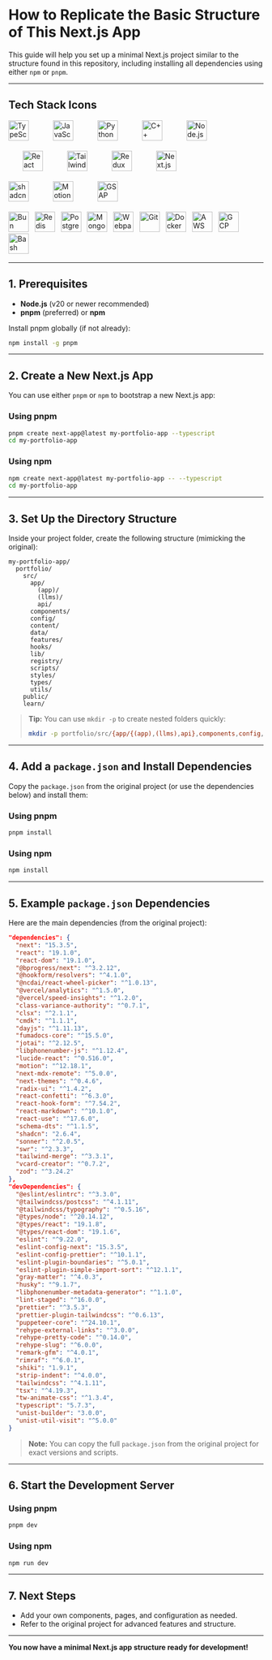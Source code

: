 # How to Replicate the Basic Structure of This Next.js App

This guide will help you set up a minimal Next.js project similar to the structure found in this repository, including installing all dependencies using either `npm` or `pnpm`.

---

## Tech Stack Icons

<div style="width:400px; display: flex; gap: 20px; align-items:center; flex-wrap:wrap; margin-bottom:20px">
    <img src="https://assets.chanhdai.com/images/tech-stack-icons/typescript.svg" alt="TypeScript" style="width: 40px">&nbsp;&nbsp;
    <img src="https://assets.chanhdai.com/images/tech-stack-icons/js.svg" alt="JavaScript" style="width: 40px;">&nbsp;&nbsp;
    <img src="https://assets.chanhdai.com/images/tech-stack-icons/python.svg" alt="Python" style="width: 40px;">&nbsp;&nbsp;
    <img src="https://raw.githubusercontent.com/marwin1991/profile-technology-icons/refs/heads/main/icons/c++.png" alt="C++" style="width: 40px; height:40px;">&nbsp;&nbsp;
    <img src="https://assets.chanhdai.com/images/tech-stack-icons/nodejs.svg" alt="Node.js" style="width: 40px;">&nbsp;&nbsp;
    <img src="https://assets.chanhdai.com/images/tech-stack-icons/react.svg" alt="React" style="width: 40px;">&nbsp;&nbsp;
    <img src="https://assets.chanhdai.com/images/tech-stack-icons/tailwindcss.svg" alt="Tailwind CSS" style="width: 40px;">&nbsp;&nbsp;
    <img src="https://assets.chanhdai.com/images/tech-stack-icons/redux.svg" alt="Redux" style="width: 40px;">&nbsp;&nbsp;
    <img src="https://assets.chanhdai.com/images/tech-stack-icons/nextjs2-light.svg" alt="Next.js" style="width: 40px;">&nbsp;&nbsp;
    <img src="https://raw.githubusercontent.com/marwin1991/profile-technology-icons/refs/heads/main/icons/shadcn_ui.png" alt="shadcn/ui" style="width: 40px;">&nbsp;&nbsp;
    <img src="https://assets.chanhdai.com/images/tech-stack-icons/motion.svg" alt="Motion" style="width: 40px;">&nbsp;&nbsp;
    <img src="https://cdn.worldvectorlogo.com/logos/gsap-greensock.svg" alt="GSAP" style="width: 40px;">&nbsp;&nbsp;
</div>
<div>  
    <img src="https://assets.chanhdai.com/images/tech-stack-icons/bun.svg" alt="Bun" style="width: 40px;">&nbsp;&nbsp;
    <img src="https://www.svgrepo.com/show/303460/redis-logo.svg" alt="Redis" style="width: 40px;">&nbsp;&nbsp;
    <img src="https://upload.wikimedia.org/wikipedia/commons/thumb/2/29/Postgresql_elephant.svg/1200px-Postgresql_elephant.svg.png" alt="PostgreSQL" style="width: 40px;">&nbsp;&nbsp;
    <img src="https://assets.chanhdai.com/images/tech-stack-icons/mongodb.svg" alt="MongoDB" style="width: 40px;">&nbsp;&nbsp;
    <img src="https://raw.githubusercontent.com/marwin1991/profile-technology-icons/refs/heads/main/icons/webpack.png" alt="Webpack" style="width: 40px;">&nbsp;&nbsp;
    <img src="https://assets.chanhdai.com/images/tech-stack-icons/git.svg" alt="Git" style="width: 40px;">&nbsp;&nbsp;
    <img src="https://assets.chanhdai.com/images/tech-stack-icons/docker.svg" alt="Docker" style="width: 40px;">&nbsp;&nbsp;
    <img src="https://svgmix.com/uploads/skillicons/29026e-aws-dark.svg" alt="AWS" style="width: 40px;">&nbsp;&nbsp;
    <img src="https://svgmix.com/uploads/skillicons/b72830-gcp-dark.svg" alt="GCP" style="width: 40px;">&nbsp;&nbsp;
    <img src="https://raw.githubusercontent.com/marwin1991/profile-technology-icons/refs/heads/main/icons/bash.png" alt="Bash" style="width: 40px;">&nbsp;&nbsp;
</div>

---

## 1. Prerequisites

- **Node.js** (v20 or newer recommended)
- **pnpm** (preferred) or **npm**

Install pnpm globally (if not already):

```sh
npm install -g pnpm
```

---

## 2. Create a New Next.js App

You can use either `pnpm` or `npm` to bootstrap a new Next.js app:

### Using pnpm
```sh
pnpm create next-app@latest my-portfolio-app --typescript
cd my-portfolio-app
```

### Using npm
```sh
npm create next-app@latest my-portfolio-app -- --typescript
cd my-portfolio-app
```

---

## 3. Set Up the Directory Structure

Inside your project folder, create the following structure (mimicking the original):

```
my-portfolio-app/
  portfolio/
    src/
      app/
        (app)/
        (llms)/
        api/
      components/
      config/
      content/
      data/
      features/
      hooks/
      lib/
      registry/
      scripts/
      styles/
      types/
      utils/
    public/
    learn/
```

> **Tip:** You can use `mkdir -p` to create nested folders quickly:
>
> ```sh
> mkdir -p portfolio/src/{app/{(app),(llms),api},components,config,content,data,features,hooks,lib,registry,scripts,styles,types,utils} portfolio/public portfolio/learn
> ```

---

## 4. Add a `package.json` and Install Dependencies

Copy the `package.json` from the original project (or use the dependencies below) and install them:

### Using pnpm
```sh
pnpm install
```

### Using npm
```sh
npm install
```

---

## 5. Example `package.json` Dependencies

Here are the main dependencies (from the original project):

```json
"dependencies": {
  "next": "15.3.5",
  "react": "19.1.0",
  "react-dom": "19.1.0",
  "@bprogress/next": "^3.2.12",
  "@hookform/resolvers": "^4.1.0",
  "@ncdai/react-wheel-picker": "^1.0.13",
  "@vercel/analytics": "^1.5.0",
  "@vercel/speed-insights": "^1.2.0",
  "class-variance-authority": "^0.7.1",
  "clsx": "^2.1.1",
  "cmdk": "^1.1.1",
  "dayjs": "^1.11.13",
  "fumadocs-core": "^15.5.0",
  "jotai": "^2.12.5",
  "libphonenumber-js": "^1.12.4",
  "lucide-react": "^0.516.0",
  "motion": "^12.18.1",
  "next-mdx-remote": "^5.0.0",
  "next-themes": "^0.4.6",
  "radix-ui": "^1.4.2",
  "react-confetti": "^6.3.0",
  "react-hook-form": "^7.54.2",
  "react-markdown": "^10.1.0",
  "react-use": "^17.6.0",
  "schema-dts": "^1.1.5",
  "shadcn": "2.6.4",
  "sonner": "^2.0.5",
  "swr": "^2.3.3",
  "tailwind-merge": "^3.3.1",
  "vcard-creator": "^0.7.2",
  "zod": "^3.24.2"
},
"devDependencies": {
  "@eslint/eslintrc": "^3.3.0",
  "@tailwindcss/postcss": "^4.1.11",
  "@tailwindcss/typography": "^0.5.16",
  "@types/node": "^20.14.12",
  "@types/react": "19.1.8",
  "@types/react-dom": "19.1.6",
  "eslint": "^9.22.0",
  "eslint-config-next": "15.3.5",
  "eslint-config-prettier": "^10.1.1",
  "eslint-plugin-boundaries": "^5.0.1",
  "eslint-plugin-simple-import-sort": "^12.1.1",
  "gray-matter": "^4.0.3",
  "husky": "^9.1.7",
  "libphonenumber-metadata-generator": "^1.1.0",
  "lint-staged": "^16.0.0",
  "prettier": "^3.5.3",
  "prettier-plugin-tailwindcss": "^0.6.13",
  "puppeteer-core": "^24.10.1",
  "rehype-external-links": "^3.0.0",
  "rehype-pretty-code": "^0.14.0",
  "rehype-slug": "^6.0.0",
  "remark-gfm": "^4.0.1",
  "rimraf": "^6.0.1",
  "shiki": "1.9.1",
  "strip-indent": "^4.0.0",
  "tailwindcss": "^4.1.11",
  "tsx": "^4.19.3",
  "tw-animate-css": "^1.3.4",
  "typescript": "5.7.3",
  "unist-builder": "3.0.0",
  "unist-util-visit": "^5.0.0"
}
```

> **Note:** You can copy the full `package.json` from the original project for exact versions and scripts.

---

## 6. Start the Development Server

### Using pnpm
```sh
pnpm dev
```

### Using npm
```sh
npm run dev
```

---

## 7. Next Steps
- Add your own components, pages, and configuration as needed.
- Refer to the original project for advanced features and structure.

---

**You now have a minimal Next.js app structure ready for development!** 